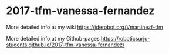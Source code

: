 # 2017-tfm-vanessa-fernandez

More detailed info at my wiki https://jderobot.org/Vmartinezf-tfm

More detailed info at my Github-pages https://roboticsurjc-students.github.io/2017-tfm-vanessa-fernandez/
